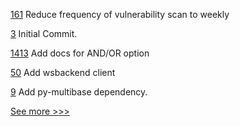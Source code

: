 
[161](https://github.com/hyperledger/fabric-gateway-java/pull/161) Reduce frequency of vulnerability scan to weekly

[3](https://github.com/hyperledger/aries-acapy-plugins/pull/3) Initial Commit.

[1413](https://github.com/hyperledger/firefly/pull/1413) Add docs for AND/OR option

[50](https://github.com/hyperledger/firefly-signer/pull/50) Add wsbackend client

[9](https://github.com/hyperledger-labs/did-webs-resolver/pull/9) Add py-multibase dependency.


[See more >>>](https://start-here.hyperledger.org/pull-requests)
